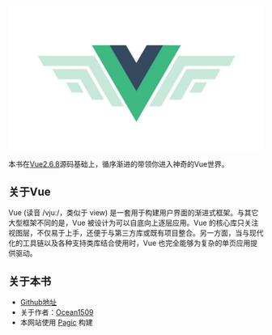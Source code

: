 <!--
 * @Author       : HyFun
 * @Date         : 2021-09-14 18:55:11
 * @Description  : 
 * @LastEditors  : HyFun
 * @LastEditTime : 2021-09-15 10:22:52
-->

![](./src/assets/vue.jpg)

本书在[Vue2.6.8](./src/Vue-v2.6.8.js)源码基础上，循序渐进的带领你进入神奇的Vue世界。

## 关于Vue

Vue (读音 /vjuː/，类似于 view) 是一套用于构建用户界面的渐进式框架。与其它大型框架不同的是，Vue 被设计为可以自底向上逐层应用。Vue 的核心库只关注视图层，不仅易于上手，还便于与第三方库或既有项目整合。另一方面，当与现代化的工具链以及各种支持类库结合使用时，Vue 也完全能够为复杂的单页应用提供驱动。


## 关于本书

- [Github地址](https://github.com/Ocean1509/In-depth-analysis-of-Vue)
- 关于作者：[Ocean1509](https://github.com/Ocean1509)
- 本网站使用 [Pagic](https://pagic.org/zh-CN/) 构建
